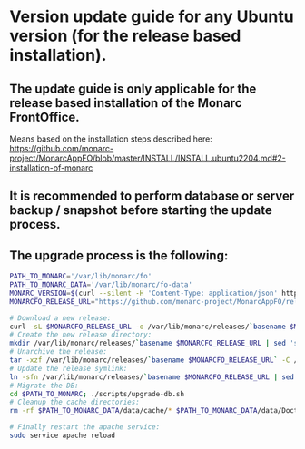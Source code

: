 Version update guide for any Ubuntu version (for the release based installation).
=================================================================================
## The update guide is only applicable for the release based installation of the Monarc FrontOffice.
Means based on the installation steps described here:
https://github.com/monarc-project/MonarcAppFO/blob/master/INSTALL/INSTALL.ubuntu2204.md#2-installation-of-monarc

## It is recommended to perform database or server backup / snapshot before starting the update process.

## The upgrade process is the following:

```bash
PATH_TO_MONARC='/var/lib/monarc/fo'
PATH_TO_MONARC_DATA='/var/lib/monarc/fo-data'
MONARC_VERSION=$(curl --silent -H 'Content-Type: application/json' https://api.github.com/repos/monarc-project/MonarcAppFO/releases/latest | jq  -r '.tag_name')
MONARCFO_RELEASE_URL="https://github.com/monarc-project/MonarcAppFO/releases/download/$MONARC_VERSION/MonarcAppFO-$MONARC_VERSION.tar.gz"

# Download a new release:
curl -sL $MONARCFO_RELEASE_URL -o /var/lib/monarc/releases/`basename $MONARCFO_RELEASE_URL`
# Create the new release directory:
mkdir /var/lib/monarc/releases/`basename $MONARCFO_RELEASE_URL | sed 's/.tar.gz//'`
# Unarchive the release:
tar -xzf /var/lib/monarc/releases/`basename $MONARCFO_RELEASE_URL` -C /var/lib/monarc/releases/`basename $MONARCFO_RELEASE_URL | sed 's/.tar.gz//'`
# Update the release symlink:
ln -sfn /var/lib/monarc/releases/`basename $MONARCFO_RELEASE_URL | sed 's/.tar.gz//'` $PATH_TO_MONARC
# Migrate the DB:
cd $PATH_TO_MONARC; ./scripts/upgrade-db.sh
# Cleanup the cache directories:
rm -rf $PATH_TO_MONARC_DATA/data/cache/* $PATH_TO_MONARC_DATA/data/DoctrineORMModule/Proxy/* $PATH_TO_MONARC_DATA/data/LazyServices/Proxy/*

# Finally restart the apache service:
sudo service apache reload
```
